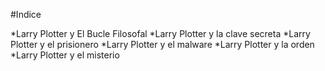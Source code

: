 #Indice

*Larry Plotter y El Bucle Filosofal
*Larry Plotter y la clave secreta
*Larry Plotter y el prisionero 
*Larry Plotter y el malware
*Larry Plotter y la orden
*Larry Plotter y el misterio
